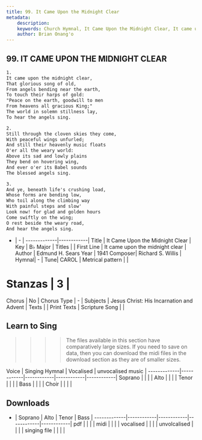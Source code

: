 ```yaml
---
title: 99. It Came Upon the Midnight Clear
metadata:
    description: 
    keywords: Church Hymnal, It Came Upon the Midnight Clear, It came upon the midnight clear, 
    author: Brian Onang'o
---
```



## 99. IT CAME UPON THE MIDNIGHT CLEAR

```txt
1.
It came upon the midnight clear, 
That glorious song of old, 
From angels bending near the earth, 
To touch their harps of gold: 
"Peace on the earth, goodwill to men 
From heavens all gracious King;" 
The world in solemn stillness lay, 
To hear the angels sing. 

2.
Still through the cloven skies they come, 
With peaceful wings unfurled; 
And still their heavenly music floats 
O'er all the weary world: 
Above its sad and lowly plains 
They bend on hovering wing, 
And ever o'er its Babel sounds 
The blessed angels sing. 

3.
And ye, beneath life's crushing load, 
Whose forms are bending low, 
Who toil along the climbing way 
With painful steps and slow' 
Look now! for glad and golden hours 
Come swiftly on the wing; 
O rest beside the weary road, 
And hear the angels sing.

```

- |   -  |
-------------|------------|
Title | It Came Upon the Midnight Clear |
Key | B♭ Major |
Titles |  |
First Line | It came upon the midnight clear |
Author | Edmund H. Sears
Year | 1941
Composer| Richard S. Willis |
Hymnal|  - |
Tune| CAROL |
Metrical pattern | |
# Stanzas | 3 |
Chorus | No |
Chorus Type | - |
Subjects | Jesus Christ: His Incarnation and Advent |
Texts |  |
Print Texts | 
Scripture Song |  |
  
## Learn to Sing

>>>> The files available in this section have comparatively large sizes. If you need to save on data, then you can download the midi files in the download section as they are of smaller sizes.

Voice |  Singing Hymnal | Vocalised | unvocalised music |
-------------|------------|------------|------------|------------|
Soprano | | | |
Alto | | | |
Tenor | | | |
Bass | | | |
Choir | | | |

## Downloads

- |  Soprano | Alto | Tenor | Bass |
-------------|------------|------------|------------|------------|
pdf | | | |
midi | | | |
vocalised | | | |
unvolcalised | | | |
singing file | | | |
  